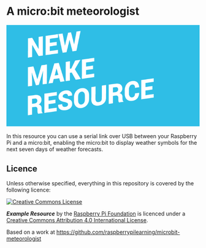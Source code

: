 # A micro:bit meteorologist

![](cover.png)

In this resource you can use a serial link over USB between your Raspberry Pi and a micro:bit, enabling the micro:bit to display weather symbols for the next seven days of weather forecasts.

## Licence

Unless otherwise specified, everything in this repository is covered by the following licence:

[![Creative Commons License](http://i.creativecommons.org/l/by-sa/4.0/88x31.png)](http://creativecommons.org/licenses/by-sa/4.0/)

***Example Resource*** by the [Raspberry Pi Foundation](http://www.raspberrypi.org) is licenced under a [Creative Commons Attribution 4.0 International License](http://creativecommons.org/licenses/by-sa/4.0/).

Based on a work at https://github.com/raspberrypilearning/microbit-meteorologist
